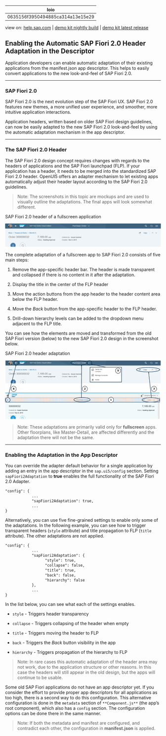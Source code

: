 | loio |
| -----|
| 0635156f3950494885ca314a13e15e29 |

<div id="loio">

view on: [help.sap.com](https://help.sap.com/viewer/DRAFT/3237636b137e43519a20ad5513c49ccb/latest/en-US/0635156f3950494885ca314a13e15e29.html) | [demo kit nightly build](https://openui5nightly.hana.ondemand.com/#/topic/0635156f3950494885ca314a13e15e29) | [demo kit latest release](https://openui5.hana.ondemand.com/#/topic/0635156f3950494885ca314a13e15e29)</div>
<!-- loio0635156f3950494885ca314a13e15e29 -->

## Enabling the Automatic SAP Fiori 2.0 Header Adaptation in the Descriptor

Application developers can enable automatic adaptation of their existing applications from the manifest.json app descriptor. This helps to easily convert applications to the new look-and-feel of SAP Fiori 2.0.

***

### SAP Fiori 2.0

SAP Fiori 2.0 is the next evolution step of the SAP Fiori UX. SAP Fiori 2.0 features new themes, a more unified user experience, and smoother, more intuitive application interactions.

Application headers, written based on older SAP Fiori design guidelines, can now be easily adapted to the new SAP Fiori 2.0 look-and-feel by using the automatic adaptation mechanism in the app descriptor.

***

### The SAP Fiori 2.0 Header

The SAP Fiori 2.0 design concept requires changes with regards to the headers of applications and the SAP Fiori launchpad \(FLP\). If your application has a header, it needs to be merged into the standardized SAP Fiori 2.0 header. OpenUI5 offers an adapter mechanism to let existing apps automatically adjust their header layout according to the SAP Fiori 2.0 guidelines.

> Note:
> The screenshots in this topic are mockups and are used to visually outline the adaptations. The final apps will look somewhat different.
> 
> 

   
  
SAP Fiori 2.0 header of a fullscreen application<a name="loio0635156f3950494885ca314a13e15e29__fig_g21_2wb_sv"/>

 ![](loiod78b4f43624842a894908bbcf9c8dd20_HiRes.png "SAP Fiori 2.0 header of a fullscreen application") 

The complete adaptation of a fullscreen app to SAP Fiori 2.0 consists of five main steps:

1.  Remove the app-specific header bar. The header is made transparent and collapsed if there is no content in it after the adaptation.

2.  Display the title in the center of the FLP header

3.  Move the action buttons from the app header to the header content area below the FLP header.

4.  Move the *Back* button from the app-specific header to the FLP header.

5.  Drill-down hierarchy levels can be added to the dropdown menu adjacent to the FLP title.


You can see how the elements are moved and transformed from the old SAP Fiori version \(below\) to the new SAP Fiori 2.0 design in the screenshot below.

   
  
SAP Fiori 2.0 header adaptation<a name="loio0635156f3950494885ca314a13e15e29__fig_gvx_5yc_sv"/>

 ![](loiofba5d251f36145f285963be29070219a_HiRes.png "SAP Fiori 2.0 header adaptation") 

> Note:
> These adaptations are primarily valid only for **fullscreen** apps. Other floorplans, like Master-Detail, are affected differently and the adaptation there will not be the same.
> 
> 

***

### Enabling the Adaptation in the App Descriptor

You can override the adapter default behavior for a single application by adding an entry in the app descriptor in the `sap.ui5/config` section. Setting `sapFiori2Adaptation` to **true** enables the full functionality of the SAP Fiori 2.0 Adapter.

```
"config": {
            ...
            "sapFiori2Adaptation": true,
            ...
}

```

Alternatively, you can use five fine-grained settings to enable only some of the adaptations. In the following example, you can see how to trigger transparent headers \(`style` attribute\) and title propagation to FLP \(`title` attribute\). The other adaptations are not applied.

```
"config": {
            ...
            "sapFiori2Adaptation": {
                  "style": true,       
                  "collapse": false,   
                  "title": true,       
                  "back": false,       
                  "hierarchy": false   
            },
            ...
}

```

In the list below, you can see what each of the settings enables.

-   `style` - Triggers header transparency

-   `collapse` - Triggers collapsing of the header when empty

-   `title` - Triggers moving the header to FLP

-   `back` - Triggers the *Back* button visibility in the app

-   `hierarchy` - Triggers propagation of the hierarchy to FLP


> Note:
> In rare cases this automatic adaptation of the header area may not work, due to the application structure or other reasons. In this case the headers will still appear in the old design, but the apps will continue to be usable.
> 
> 

Some old SAP Fiori applications do not have an app descriptor yet. If you consider the effort to provide proper app descriptors for all applications as too high, there is a second way to do this configuration. This alternative configuration is done in the `metadata` section of `**Component.js**` \(the app’s root component\), which also has a `config` section. The configuration options can be done there in the same manner.

> Note:
> If both the metadata and manifest are configured, and contradict each other, the configuration in **manifest.json** is applied.
> 
> 

